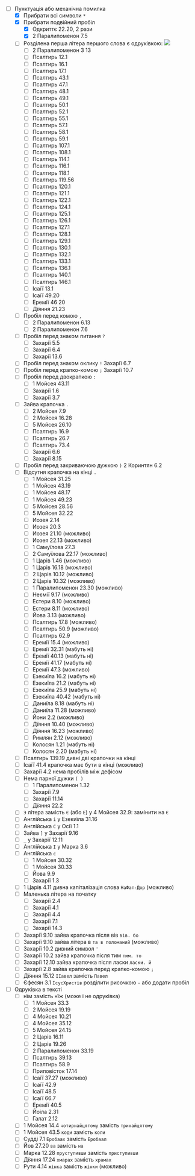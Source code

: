 - [ ] Пунктуація або механічна помилка
  - [x] Прибрати всі символи `*`
  - [x] Прибрати подвійний пробіл `  `
    - [x] Одкриттє 22.20, 2 рази
    - [x] 2 Паралипоменон 7.5
  - [ ] Розділена перша літера першого слова є одруківкою: ![](https://lh3.googleusercontent.com/pw/AP1GczNjNytYdmcklLcxpyY_t3iuEeE568U_KXVShcmvDYaz2bxaJOqph3UOBwJuDZNOrhkWd9GJN08Vh2-hx6iRbniBVtG9obZEM5nsAjpDRaD1AzOlW16zLx80BXgWim1hwfZrYCvlX-hXwZkXZcOVh1sUEQ=w885-h1288-s-no?authuser=0)
    - [ ] 2 Паралипоменон 3 13
    - [ ] Псалтирь 12.1
    - [ ] Псалтирь 16.1
    - [ ] Псалтирь 17.1
    - [ ] Псалтирь 43.1
    - [ ] Псалтирь 47.1
    - [ ] Псалтирь 48.1
    - [ ] Псалтирь 49.1
    - [ ] Псалтирь 50.1
    - [ ] Псалтирь 52.1
    - [ ] Псалтирь 55.1
    - [ ] Псалтирь 57.1
    - [ ] Псалтирь 58.1
    - [ ] Псалтирь 59.1
    - [ ] Псалтирь 107.1
    - [ ] Псалтирь 108.1
    - [ ] Псалтирь 114.1
    - [ ] Псалтирь 116.1
    - [ ] Псалтирь 118.1
    - [ ] Псалтирь 119.56
    - [ ] Псалтирь 120.1
    - [ ] Псалтирь 121.1
    - [ ] Псалтирь 122.1
    - [ ] Псалтирь 124.1
    - [ ] Псалтирь 125.1
    - [ ] Псалтирь 126.1
    - [ ] Псалтирь 127.1
    - [ ] Псалтирь 128.1
    - [ ] Псалтирь 129.1
    - [ ] Псалтирь 130.1
    - [ ] Псалтирь 132.1
    - [ ] Псалтирь 133.1
    - [ ] Псалтирь 136.1
    - [ ] Псалтирь 140.1
    - [ ] Псалтирь 146.1
    - [ ] Ісаїї 13.1
    - [ ] Ісаїї 49.20
    - [ ] Еремії 46 20
    - [ ] Дїяння 21.23
  - [ ] Пробіл перед комою `,`
    - [ ] 2 Паралипоменон 6.13
    - [ ] 2 Паралипоменон 7.6
  - [ ] Пробіл перед знаком питання `?`
    - [ ] Захарії 5.5
    - [ ] Захарії 6.4
    - [ ] Захарії 13.6
  - [ ] Пробіл перед знаком оклику `!` Захарії 6.7
  - [ ] Пробіл перед крапко-комою `;` Захарії 10.7
  - [ ] Пробіл перед двокрапкою `:`
    - [ ] 1 Мойсея 43.11
    - [ ] Захарії 1.6
    - [ ] Захарії 3.7
  - [ ] Зайва крапочка `.`
    - [ ] 2 Мойсея 7.9
    - [ ] 2 Мойсея 16.28
    - [ ] 5 Мойсея 26.10
    - [ ] Псалтирь 16.9
    - [ ] Псалтирь 26.7
    - [ ] Псалтирь 73.4
    - [ ] Захарії 6.6
    - [ ] Захарії 8.15
  - [ ] Пробіл перед закриваючою дужкою `)` 2 Коринтян 6.2
  - [ ] Відсутня крапочка на кінці `.`
    - [ ] 1 Мойсея 31.25
    - [ ] 1 Мойсея 43.19
    - [ ] 1 Мойсея 48.17
    - [ ] 1 Мойсея 49.23
    - [ ] 5 Мойсея 28.56
    - [ ] 5 Мойсея 32.22
    - [ ] Иозея 2.14
    - [ ] Иозея 20.3
    - [ ] Иозея 21.10 (можливо)
    - [ ] Иозея 22.13 (можливо)
    - [ ] 1 Самуїлова 27.3
    - [ ] 2 Самуїлова 22.17 (можливо)
    - [ ] 1 Царів 1.46 (можливо)
    - [ ] 1 Царів 16.18 (можливо)
    - [ ] 2 Царів 10.12 (можливо)
    - [ ] 2 Царів 10.32 (можливо)
    - [ ] 1 Паралипоменон 23.30 (можливо)
    - [ ] Неємії 9.17 (можливо)
    - [ ] Естери 8.10 (можливо)
    - [ ] Естери 8.11 (можливо)
    - [ ] Йова 3.13 (можливо)
    - [ ] Псалтирь 17.8 (можливо)
    - [ ] Псалтирь 50.9 (можливо)
    - [ ] Псалтирь 62.9
    - [ ] Еремії 15.4 (можливо)
    - [ ] Еремії 32.31 (мабуть ні)
    - [ ] Еремії 40.13 (мабуть ні)
    - [ ] Еремії 41.17 (мабуть ні)
    - [ ] Еремії 47.3 (можливо)
    - [ ] Езекиїла 16.2 (мабуть ні)
    - [ ] Езекиїла 21.2 (мабуть ні)
    - [ ] Езекиїла 25.9 (мабуть ні)
    - [ ] Езекиїла 40.42 (мабуть ні)
    - [ ] Даниїла 8.18 (мабуть ні)
    - [ ] Даниїла 11.28 (можливо)
    - [ ] Йони 2.2 (можливо)
    - [ ] Дїяння 10.40 (можливо)
    - [ ] Дїяння 16.23 (можливо)
    - [ ] Римлян 2.12 (можливо)
    - [ ] Колосян 1.21 (мабуть ні)
    - [ ] Колосян 2.20 (мабуть ні)
  - [ ] Псалтирь 139.19 дивні дві крапочки на кінці
  - [ ] Ісаїї 41.4 крапочка має бути в кінці (можливо)
  - [ ] Захарії 4.2 нема пробілів між дефісом
  - [ ] Нема парної дужки `( )`
    - [ ] 1 Паралипоменон 1.32
    - [ ] Захарії 7.9
    - [ ] Захарії 11.14
    - [ ] Дїяння 22.2
  - [ ] `Э` літера замість `Є` (або `Е`) у 4 Мойсея 32.9: замінити на `Є`
  - [ ] Англійська `i` у Езекиїла 31.16
  - [ ] Англійська `C` у Осії 1.1
  - [ ] Зайва `]` у Захарії 9.16
  - [ ] `_` у Захарії 12.11
  - [ ] Англійська `I` у Марка 3.6
  - [ ] Англійська `c`
    - [ ] 1 Мойсея 30.32
    - [ ] 1 Мойсея 30.33
    - [ ] Йова 9.9
    - [ ] Захарії 1.3
  - [ ] 1 Царів 4.11 дивна капіталізація слова `НаФат-Дор` (можливо)
  - [ ] Маленька літера на початку
    - [ ] Захарії 2.4
    - [ ] Захарії 4.1
    - [ ] Захарії 4.4
    - [ ] Захарії 7.1
    - [ ] Захарії 14.3
  - [ ] Захарії 9.10 зайва крапочка після вів `вів. бо`
  - [ ] Захарії 9.10 зайва літера в `та в поломаний` (можливо)
  - [ ] Захарії 10.2 дивний символ `'`
  - [ ] Захарії 10.2 зайва крапочка після тим `тим. то`
  - [ ] Захарії 12.10 зайва крапочка після ласки `ласки. й`
  - [ ] Захарії 2.8 зайва крапочка перед крапко-комою `;`
  - [ ] Дїяння 15.12 `ІІавел` замість `Павел`
  - [ ] Єфесян 3.1 `ІсусХристів` розділити рисочкою `-` або додати пробіл ` `
- [ ] Одруківка в тексті
  - [ ] нїм замість нїж (може і не одруківка)
    - [ ] 1 Мойсея 33.3
    - [ ] 2 Мойсея 19.19
    - [ ] 4 Мойсея 10.21
    - [ ] 4 Мойсея 35.12
    - [ ] 5 Мойсея 24.15
    - [ ] 2 Царів 16.11
    - [ ] 2 Царів 19.26
    - [ ] 2 Паралипоменон 33.19
    - [ ] Псалтирь 39.13
    - [ ] Псалтирь 58.9
    - [ ] Приповісток 17.14
    - [ ] Ісаїї 37.27 (можливо)
    - [ ] Ісаїї 42.9
    - [ ] Ісаїї 48.5
    - [ ] Ісаїї 66.7
    - [ ] Еремії 40.5
    - [ ] Йоіла 2.31
    - [ ] Галат 2.12
  - [ ] 1 Мойсея 14.4 `чотирнайцятому` замість `тринайцятому`
  - [ ] 1 Мойсея 43.5 `коди` замість `коли`
  - [ ] Судді 7.1 `Еробаах` замість `Еробаал`
  - [ ] Йов 27.20 `ва` замість `на`
  - [ ] Марка 12.28 `пруступивши` замість `приступивши`
  - [ ] Дїяння 17.24 `хмарах` замість `храмах`
  - [ ] Рути 4.14 `жінка` замість `жінки` (можливо)